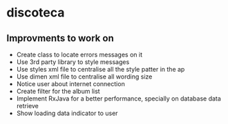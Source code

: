 # discoteca

## Improvments to work on
- Create class to locate errors messages on it
- Use 3rd party library to style messages
- Use styles xml file to centralise all the style patter in the ap
- Use dimen xml file to centralise all wording size
- Notice user about internet connection
- Create filter for the album list
- Implement RxJava for a better performance, specially on database data retrieve
- Show loading data indicator to user
